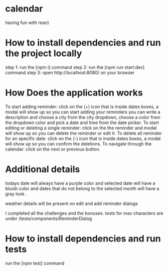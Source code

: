 # calendar

having fun with react

# How to install dependencies and run the project locally

step 1: run the [npm i] command
step 2: run the [npm run start:dev] command
step 3: open http://localhost:8080/ on your browser

# How Does the application works

To start adding reminder: click on the (+) icon that is inside dates boxes, a modal will show up so you can start adding your reminders you can write a description and choose a city from the city dropdown, choose a color from the dropdown color and pick a date and time from the date picker.
To start editing or deleting a single reminder: click on the the reminder and modal will show up so you can delete the reminder or edit it.
To delete all reminder for an specific date: click on the (-) icon that is inside dates boxes, a modal will show up so you can confirm the deletions.
To navigate through the calendar: click on the next or previous button.

# Additional details

todays date will always have a purple color and selected date will have a bluish color and dates that do not belong to the selected month will have a gray look .

weather details will be present on edit and add reminder dialogs

I completed all the challenges and the bonuses. tests for max characters are under /tests/components/ReminderDialog

# How to install dependencies and run tests

run the [npm test] command
